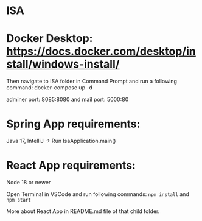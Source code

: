 # ISA

# Docker Desktop: https://docs.docker.com/desktop/install/windows-install/

Then navigate to ISA folder in Command Prompt and run a following command: docker-compose up -d

adminer port: 8085:8080 and
mail port: 5000:80

# Spring App requirements:

Java 17, IntelliJ -> Run IsaApplication.main()

# React App requirements:

Node 18 or newer

Open Terminal in VSCode and run following commands:
`npm install` and
`npm start`

More about React App in README.md file of that child folder.
